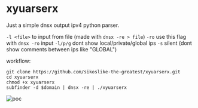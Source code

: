 # xyuarserx
Just a simple dnsx output ipv4 python parser.

`-l <file>` to input from file (made with `dnsx -re > file`)
`-ro` use this flag with `dnsx -ro` input
`-l/p/g` dont show local/private/global ips
`-s` silent (dont show comments between ips like "GLOBAL")

workflow:
```
git clone https://github.com/sikoslike-the-greatest/xyuarserx.git
cd xyuarserx
chmod +x xyuarserx
subfinder -d $domain | dnsx -re | ./xyuarserx
```
![poc](poc.gif)
